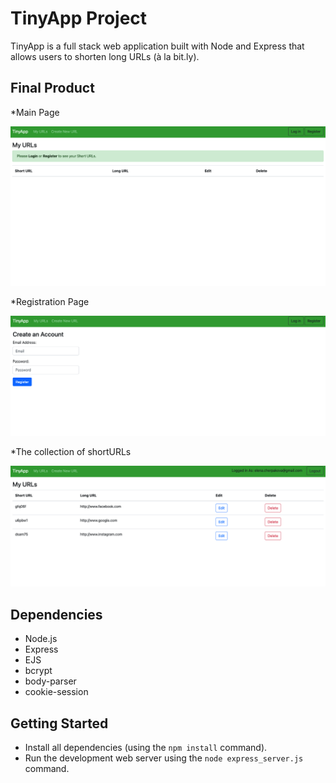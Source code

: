 # TinyApp Project

TinyApp is a full stack web application built with Node and Express that allows users to shorten long URLs (à la bit.ly).

## Final Product
*Main Page

!["Main Page"](https://github.com/ElenaCherpakova/tinyapp/blob/2d1727c91d898d11c0b2a7f0b0f9f1a6471b44ba/docs/page01.png)

*Registration Page

!["Registration Page"](https://github.com/ElenaCherpakova/tinyapp/blob/adc6610950265046b4d70c93b07a0e220baa3efc/docs/page02.png)

*The collection of shortURLs

!["The collection of shortURLs"](https://github.com/ElenaCherpakova/tinyapp/blob/adc6610950265046b4d70c93b07a0e220baa3efc/docs/page03.png)

## Dependencies

- Node.js
- Express
- EJS
- bcrypt
- body-parser
- cookie-session

## Getting Started

- Install all dependencies (using the `npm install` command).
- Run the development web server using the `node express_server.js` command.
